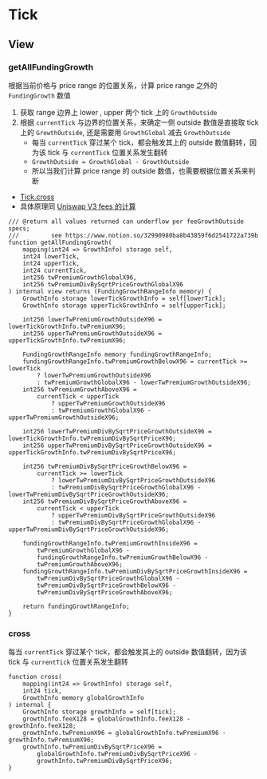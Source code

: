 # Tick

## View

### getAllFundingGrowth

根据当前价格与 price range 的位置关系，计算 price range 之外的 `FundingGrowth` 数值

1. 获取 range 边界上 lower , upper 两个 tick 上的 `GrowthOutside`
2. 根据 `currentTick` 与边界的位置关系，来确定一侧 outside 数值是直接取 tick 上的 `GrowthOutside`, 还是需要用 `GrowthGlobal` 减去 `GrowthOutside`
   - 每当 `currentTick` 穿过某个 tick，都会触发其上的 outside 数值翻转，因为该 tick 与 `currentTick` 位置关系发生翻转
   - `GrowthOutside = GrowthGlobal - GrowthOutside`
   - 所以当我们计算 price range 的 outside 数值，也需要根据位置关系来判断

- [Tick.cross](#cross)
- 具体原理同 [Uniswap V3 fees 的计算](https://github.com/Dapp-Learning-DAO/Dapp-Learning/blob/main/defi/Uniswap-V3/whitepaperGuide/understandV3Witepaper.md#%E6%89%8B%E7%BB%AD%E8%B4%B9)

```solidity
/// @return all values returned can underflow per feeGrowthOutside specs;
///         see https://www.notion.so/32990980ba8b43859f6d2541722a739b
function getAllFundingGrowth(
    mapping(int24 => GrowthInfo) storage self,
    int24 lowerTick,
    int24 upperTick,
    int24 currentTick,
    int256 twPremiumGrowthGlobalX96,
    int256 twPremiumDivBySqrtPriceGrowthGlobalX96
) internal view returns (FundingGrowthRangeInfo memory) {
    GrowthInfo storage lowerTickGrowthInfo = self[lowerTick];
    GrowthInfo storage upperTickGrowthInfo = self[upperTick];

    int256 lowerTwPremiumGrowthOutsideX96 = lowerTickGrowthInfo.twPremiumX96;
    int256 upperTwPremiumGrowthOutsideX96 = upperTickGrowthInfo.twPremiumX96;

    FundingGrowthRangeInfo memory fundingGrowthRangeInfo;
    fundingGrowthRangeInfo.twPremiumGrowthBelowX96 = currentTick >= lowerTick
        ? lowerTwPremiumGrowthOutsideX96
        : twPremiumGrowthGlobalX96 - lowerTwPremiumGrowthOutsideX96;
    int256 twPremiumGrowthAboveX96 =
        currentTick < upperTick
            ? upperTwPremiumGrowthOutsideX96
            : twPremiumGrowthGlobalX96 - upperTwPremiumGrowthOutsideX96;

    int256 lowerTwPremiumDivBySqrtPriceGrowthOutsideX96 = lowerTickGrowthInfo.twPremiumDivBySqrtPriceX96;
    int256 upperTwPremiumDivBySqrtPriceGrowthOutsideX96 = upperTickGrowthInfo.twPremiumDivBySqrtPriceX96;

    int256 twPremiumDivBySqrtPriceGrowthBelowX96 =
        currentTick >= lowerTick
            ? lowerTwPremiumDivBySqrtPriceGrowthOutsideX96
            : twPremiumDivBySqrtPriceGrowthGlobalX96 - lowerTwPremiumDivBySqrtPriceGrowthOutsideX96;
    int256 twPremiumDivBySqrtPriceGrowthAboveX96 =
        currentTick < upperTick
            ? upperTwPremiumDivBySqrtPriceGrowthOutsideX96
            : twPremiumDivBySqrtPriceGrowthGlobalX96 - upperTwPremiumDivBySqrtPriceGrowthOutsideX96;

    fundingGrowthRangeInfo.twPremiumGrowthInsideX96 =
        twPremiumGrowthGlobalX96 -
        fundingGrowthRangeInfo.twPremiumGrowthBelowX96 -
        twPremiumGrowthAboveX96;
    fundingGrowthRangeInfo.twPremiumDivBySqrtPriceGrowthInsideX96 =
        twPremiumDivBySqrtPriceGrowthGlobalX96 -
        twPremiumDivBySqrtPriceGrowthBelowX96 -
        twPremiumDivBySqrtPriceGrowthAboveX96;

    return fundingGrowthRangeInfo;
}
```

### cross

每当 `currentTick` 穿过某个 tick，都会触发其上的 outside 数值翻转，因为该 tick 与 `currentTick` 位置关系发生翻转

```solidity
function cross(
    mapping(int24 => GrowthInfo) storage self,
    int24 tick,
    GrowthInfo memory globalGrowthInfo
) internal {
    GrowthInfo storage growthInfo = self[tick];
    growthInfo.feeX128 = globalGrowthInfo.feeX128 - growthInfo.feeX128;
    growthInfo.twPremiumX96 = globalGrowthInfo.twPremiumX96 - growthInfo.twPremiumX96;
    growthInfo.twPremiumDivBySqrtPriceX96 =
        globalGrowthInfo.twPremiumDivBySqrtPriceX96 -
        growthInfo.twPremiumDivBySqrtPriceX96;
}
```

